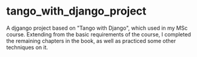 # tango_with_django_project
A djgango project based on "Tango with Django", which used in my MSc course.
Extending from the basic requirements of the course, I completed the remaining chapters in the book,
as well as practiced some other techniques on it.
